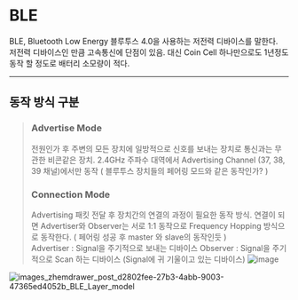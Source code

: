 # BLE
BLE, Bluetooth Low Energy 블루투스 4.0을 사용하는 저전력 디바이스를 말한다.  
저전력 디바이스인 만큼 고속통신에 단점이 있음. 대신 Coin Cell 하나만으로도 1년정도 동작 할 정도로 배터리 소모량이 적다.   
***


## 동작 방식 구분 
> ### Advertise Mode 
> 전원인가 후 주변의 모든 장치에 일방적으로 신호를 보내는 장치로 통신과는 무관한 비콘같은 장치. 2.4GHz 주파수 대역에서 Advertising Channel (37, 38, 39 채널)에서만 동작 ( 블루투스 장치들의 페어링 모드와 같은 동작인가? )  
>
>
>
> ### Connection Mode
> Advertising 패킷 전달 후 장치간의 연결의 과정이 필요한 동작 방식. 연결이 되면 Advertiser와 Observer는 서로 1:1 동작으로 Frequency Hopping 방식으로 동작한다. ( 페어링 성공 후 master 와 slave의 동작인듯 )  
> Advertiser : Signal을 주기적으로 보내는 디바이스 
> Observer : Signal을 주기적으로 Scan 하는 디바이스 (Signal에 귀 기울이고 있는 디바이스)
> ![image](https://github.com/jinjin2e/BLE/assets/93366905/3c8892d4-79ac-4272-980d-dcaa302761a6)


![images_zhemdrawer_post_d2802fee-27b3-4abb-9003-47365ed4052b_BLE_Layer_model](https://github.com/jinjin2e/BLE/assets/93366905/f174f189-e532-4321-b6a4-758e93ca6afd)
